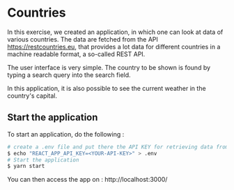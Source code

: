# Countries

In this exercise, we created an application, in which one can look at data of various countries. The data are fetched from the API https://restcountries.eu, that provides a lot data for different countries in a machine readable format, a so-called REST API.

The user interface is very simple. The country to be shown is found by typing a search query into the search field.

In this application, it is also possible to see the current weather in the country's capital.

## Start the application

To start an application, do the following :

```bash
# create a .env file and put there the API KEY for retrieving data from https://weatherstack.com/
$ echo "REACT_APP_API_KEY=<YOUR-API-KEY>" > .env
# Start the application
$ yarn start
```

You can then access the app on : http://localhost:3000/